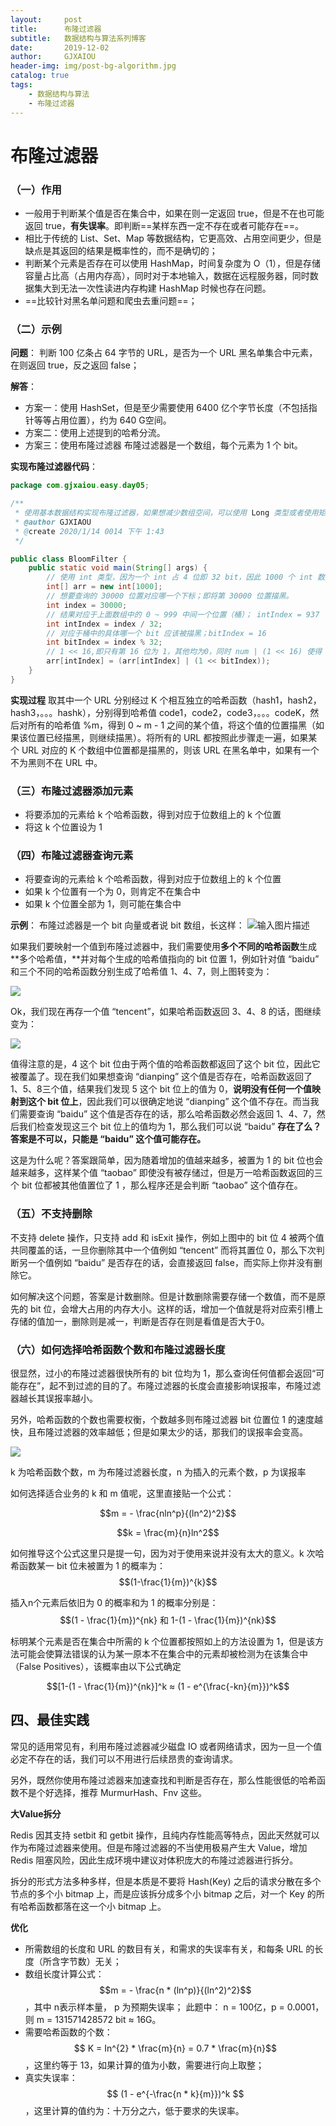 ```yaml
---
layout:     post
title:      布隆过滤器
subtitle:   数据结构与算法系列博客
date:       2019-12-02
author:     GJXAIOU 
header-img: img/post-bg-algorithm.jpg
catalog: true
tags:
    - 数据结构与算法
    - 布隆过滤器
---
```


# 布隆过滤器

### （一）作用

- 一般用于判断某个值是否在集合中，如果在则一定返回 true，但是不在也可能返回 true，**有失误率**。即判断==某样东西一定不存在或者可能存在==。
- 相比于传统的 List、Set、Map 等数据结构，它更高效、占用空间更少，但是缺点是其返回的结果是概率性的，而不是确切的；
- 判断某个元素是否存在可以使用 HashMap，时间复杂度为 O（1），但是存储容量占比高（占用内存高），同时对于本地输入，数据在远程服务器，同时数据集大到无法一次性读进内存构建 HashMap 时候也存在问题。
- ==比较针对黑名单问题和爬虫去重问题==；

### （二）示例

**问题**： 判断 100 亿条占 64 字节的 URL，是否为一个 URL 黑名单集合中元素，在则返回 true，反之返回 false；

**解答**：

- 方案一：使用 HashSet，但是至少需要使用 6400 亿个字节长度（不包括指针等等占用位置），约为 640 G空间。
- 方案二：使用上述提到的哈希分流。
- 方案三：使用布隆过滤器
    布隆过滤器是一个数组，每个元素为 1 个 bit。
    

**实现布隆过滤器代码**：

```java
package com.gjxaiou.easy.day05;

/**
 * 使用基本数据结构实现布隆过滤器，如果想减少数组空间，可以使用 Long 类型或者使用矩阵
 * @author GJXIAOU
 * @create 2020/1/14 0014 下午 1:43
 */

public class BloomFilter {
    public static void main(String[] args) {
        // 使用 int 类型，因为一个 int 占 4 位即 32 bit，因此 1000 个 int 数据可以表示 32000bit；
        int[] arr = new int[1000];
        // 想要查询的 30000 位置对应哪一个下标；即将第 30000 位置描黑。
        int index = 30000;
        // 结果对应于上面数组中的 0 ~ 999 中间一个位置（桶）； intIndex = 937
        int intIndex = index / 32;
        // 对应于桶中的具体哪一个 bit 应该被描黑；bitIndex = 16
        int bitIndex = index % 32;
        // 1 << 16,即只有第 16 位为 1，其他均为0，同时 num | (1 << 16) 使得 num 的第 16 号位置变为 1，
        arr[intIndex] = (arr[intIndex] | (1 << bitIndex));
    }
}
```

**实现过程**
取其中一个 URL 分别经过 K 个相互独立的哈希函数（hash1，hash2，hash3，。。。hashk），分别得到哈希值 code1，code2，code3，。。。codeK，然后对所有的哈希值 %m，得到 0 ~ m - 1 之间的某个值，将这个值的位置描黑（如果该位置已经描黑，则继续描黑）。将所有的 URL 都按照此步骤走一遍，如果某个 URL 对应的 K 个数组中位置都是描黑的，则该 URL 在黑名单中，如果有一个不为黑则不在 URL 中。

### （三）布隆过滤器添加元素

-   将要添加的元素给 k 个哈希函数，得到对应于位数组上的 k 个位置
-   将这 k 个位置设为 1

### （四）布隆过滤器查询元素

-   将要查询的元素给 k 个哈希函数，得到对应于位数组上的 k 个位置
-   如果 k 个位置有一个为 0，则肯定不在集合中
-   如果 k 个位置全部为 1，则可能在集合中

**示例**：
布隆过滤器是一个 bit 向量或者说 bit 数组，长这样：
![输入图片描述](2019-12-02-%E5%B8%83%E9%9A%86%E8%BF%87%E6%BB%A4%E5%99%A8.resource/%E5%B8%83%E9%9A%86%E8%BF%87%E6%BB%A4%E5%99%A8%E7%BB%93%E6%9E%84_20191227160326.jpg)


如果我们要映射一个值到布隆过滤器中，我们需要使用**多个不同的哈希函数**生成**多个哈希值，**并对每个生成的哈希值指向的 bit 位置 1，例如针对值 “baidu” 和三个不同的哈希函数分别生成了哈希值 1、4、7，则上图转变为：

![](2019-12-02-%E5%B8%83%E9%9A%86%E8%BF%87%E6%BB%A4%E5%99%A8.resource/v2-a0ee721daf43f29dd42b7d441b79d227_hd.jpg)

Ok，我们现在再存一个值 “tencent”，如果哈希函数返回 3、4、8 的话，图继续变为：

![](2019-12-02-%E5%B8%83%E9%9A%86%E8%BF%87%E6%BB%A4%E5%99%A8.resource/v2-c0c20d8e06308aae1578c16afdea3b6a_hd.jpg)

值得注意的是，4 这个 bit 位由于两个值的哈希函数都返回了这个 bit 位，因此它被覆盖了。现在我们如果想查询 “dianping” 这个值是否存在，哈希函数返回了 1、5、8三个值，结果我们发现 5 这个 bit 位上的值为 0，**说明没有任何一个值映射到这个 bit 位上**，因此我们可以很确定地说 “dianping” 这个值不存在。而当我们需要查询 “baidu” 这个值是否存在的话，那么哈希函数必然会返回 1、4、7，然后我们检查发现这三个 bit 位上的值均为 1，那么我们可以说 “baidu”  **存在了么？答案是不可以，只能是 “baidu” 这个值可能存在。**

这是为什么呢？答案跟简单，因为随着增加的值越来越多，被置为 1 的 bit 位也会越来越多，这样某个值 “taobao” 即使没有被存储过，但是万一哈希函数返回的三个 bit 位都被其他值置位了 1 ，那么程序还是会判断 “taobao” 这个值存在。

### （五）不支持删除

不支持 delete 操作，只支持 add 和 isExit 操作，例如上图中的 bit 位 4 被两个值共同覆盖的话，一旦你删除其中一个值例如 “tencent” 而将其置位 0，那么下次判断另一个值例如 “baidu” 是否存在的话，会直接返回 false，而实际上你并没有删除它。

如何解决这个问题，答案是计数删除。但是计数删除需要存储一个数值，而不是原先的 bit 位，会增大占用的内存大小。这样的话，增加一个值就是将对应索引槽上存储的值加一，删除则是减一，判断是否存在则是看值是否大于0。

### （六）如何选择哈希函数个数和布隆过滤器长度

很显然，过小的布隆过滤器很快所有的 bit 位均为 1，那么查询任何值都会返回“可能存在”，起不到过滤的目的了。布隆过滤器的长度会直接影响误报率，布隆过滤器越长其误报率越小。

另外，哈希函数的个数也需要权衡，个数越多则布隆过滤器 bit 位置位 1 的速度越快，且布隆过滤器的效率越低；但是如果太少的话，那我们的误报率会变高。

![](2019-12-02-%E5%B8%83%E9%9A%86%E8%BF%87%E6%BB%A4%E5%99%A8.resource/v2-05d4a17ec47911d9ff0e72dc788d5573_hd.jpg)

k 为哈希函数个数，m 为布隆过滤器长度，n 为插入的元素个数，p 为误报率

如何选择适合业务的 k 和 m 值呢，这里直接贴一个公式：

$$m = - \frac{nln^p}{(ln^2)^2}$$

$$k = \frac{m}{n}ln^2$$

如何推导这个公式这里只是提一句，因为对于使用来说并没有太大的意义。k 次哈希函数某一 bit 位未被置为 1 的概率为：$$(1-\frac{1}{m})^{k}$$

插入n个元素后依旧为 0 的概率和为 1 的概率分别是：$$(1 - \frac{1}{m})^{nk} 和 1-(1 - \frac{1}{m})^{nk}$$

标明某个元素是否在集合中所需的 k 个位置都按照如上的方法设置为 1，但是该方法可能会使算法错误的认为某一原本不在集合中的元素却被检测为在该集合中（False Positives），该概率由以下公式确定

$$[1-(1 - \frac{1}{m})^{nk}]^k ≈ (1 - e^{\frac{-kn}{m}})^k$$



## 四、最佳实践

常见的适用常见有，利用布隆过滤器减少磁盘 IO 或者网络请求，因为一旦一个值必定不存在的话，我们可以不用进行后续昂贵的查询请求。

另外，既然你使用布隆过滤器来加速查找和判断是否存在，那么性能很低的哈希函数不是个好选择，推荐 MurmurHash、Fnv 这些。

**大Value拆分**

Redis 因其支持 setbit 和 getbit 操作，且纯内存性能高等特点，因此天然就可以作为布隆过滤器来使用。但是布隆过滤器的不当使用极易产生大 Value，增加 Redis 阻塞风险，因此生成环境中建议对体积庞大的布隆过滤器进行拆分。

拆分的形式方法多种多样，但是本质是不要将 Hash(Key) 之后的请求分散在多个节点的多个小 bitmap 上，而是应该拆分成多个小 bitmap 之后，对一个 Key 的所有哈希函数都落在这一个小 bitmap 上。

**优化**

- 所需数组的长度和 URL 的数目有关，和需求的失误率有关，和每条 URL 的长度（所含字节数）无关；
- 数组长度计算公式：$$m = - \frac{n * (ln^p)}{(ln^2)^2}$$，其中 n表示样本量， p 为预期失误率；
    此题中： n = 100亿，p = 0.0001，则 m = 131571428572 bit ≈ 16G。
- 需要哈希函数的个数：$$ K = In^{2} * \frac{m}{n} = 0.7 * \frac{m}{n}$$ ，这里约等于 13，如果计算的值为小数，需要进行向上取整；
- 真实失误率：$$ (1 - e^{-\frac{n * k}{m}})^k $$ ，这里计算的值约为：十万分之六，低于要求的失误率。

